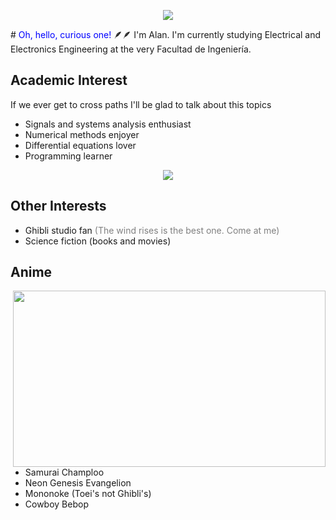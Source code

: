 
<p align = "center">
  <img src="https://user-images.githubusercontent.com/90327529/233449190-822faa4f-a6f8-4c18-866a-74f60929149d.gif" />
</p>
# <span style="color:blue">Oh, hello, curious one! </span> 🪶🪶
I'm Alan. I'm currently studying Electrical and Electronics Engineering at the very Facultad de Ingeniería.

## Academic Interest
If we ever get to cross paths I'll be glad to talk about this topics
- Signals and systems analysis enthusiast
- Numerical methods enjoyer
- Differential equations lover
- Programming learner

<p align = "center">
  <img src="https://user-images.githubusercontent.com/90327529/233444074-a6824b0a-47ac-4b0d-8bac-4668bc66e92c.gif" />
</p>

## Other Interests
- Ghibli studio fan <span style="color:grey">(The wind rises is the best one. Come at me) </span>
- Science fiction (books and movies)

## Anime

<p>
  <img src="https://user-images.githubusercontent.com/90327529/233448618-c0ff0e3e-6a49-4a6f-8df1-783b980f766d.gif" align = "right" width="500" height="282"/>
</p>


- Samurai Champloo
- Neon Genesis Evangelion
- Mononoke (Toei's not Ghibli's)
- Cowboy Bebop
